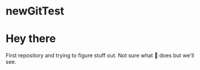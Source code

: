 # newGitTest
Hey there
==========

First repository and trying to figure stuff out. Not sure what :pizza: does but we'll see.
